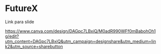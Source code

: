 # FutureX

Link para slide

https://www.canva.com/design/DAGpc7LBxiQ/M0adR990WFf0mBabohOh1g/edit?utm_content=DAGpc7LBxiQ&utm_campaign=designshare&utm_medium=link2&utm_source=sharebutton
